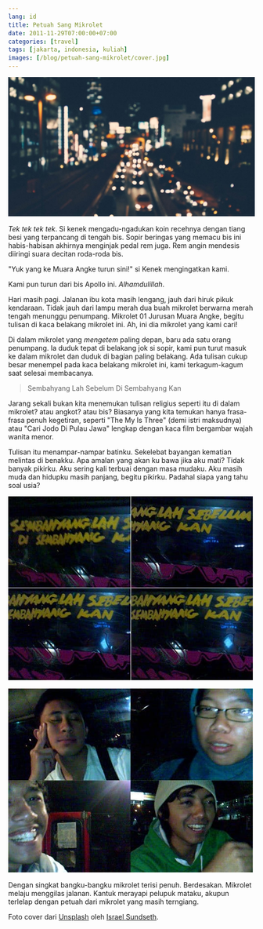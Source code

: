 ```yaml
---
lang: id
title: Petuah Sang Mikrolet
date: 2011-11-29T07:00:00+07:00
categories: [travel]
tags: [jakarta, indonesia, kuliah]
images: [/blog/petuah-sang-mikrolet/cover.jpg]
---
```

![Petuah Sang Mikrolet](cover.jpg)

*Tek tek tek tek*. Si kenek mengadu-ngadukan koin recehnya dengan tiang besi yang terpancang di tengah bis. Sopir beringas yang memacu bis ini habis-habisan akhirnya menginjak pedal rem juga. Rem angin mendesis diiringi suara decitan roda-roda bis.

"Yuk yang ke Muara Angke turun sini!" si Kenek mengingatkan kami.

Kami pun turun dari bis Apollo ini. *Alhamdulillah*.

Hari masih pagi. Jalanan ibu kota masih lengang, jauh dari hiruk pikuk kendaraan. Tidak jauh dari lampu merah dua buah mikrolet berwarna merah tengah menunggu penumpang. Mikrolet 01 Jurusan Muara Angke, begitu tulisan di kaca belakang mikrolet ini. Ah, ini dia mikrolet yang kami cari!

Di dalam mikrolet yang *mengetem* paling depan, baru ada satu orang penumpang. Ia duduk tepat di belakang jok si sopir, kami pun turut masuk ke dalam mikrolet dan duduk di bagian paling belakang. Ada tulisan cukup besar menempel pada kaca belakang mikrolet ini, kami terkagum-kagum saat selesai membacanya.

> Sembahyang Lah Sebelum Di Sembahyang Kan

Jarang sekali bukan kita menemukan tulisan religius seperti itu di dalam mikrolet? atau angkot? atau bis? Biasanya yang kita temukan hanya frasa-frasa penuh kegetiran, seperti "The My Is Three" (demi istri maksudnya) atau "Cari Jodo Di Pulau Jawa" lengkap dengan kaca film bergambar wajah wanita menor.

Tulisan itu menampar-nampar batinku. Sekelebat bayangan kematian melintas di benakku. Apa amalan yang akan ku bawa jika aku mati? Tidak banyak pikirku. Aku sering kali terbuai dengan masa mudaku. Aku masih muda dan hidupku masih panjang, begitu pikirku. Padahal siapa yang tahu soal usia?

![Sembahyanglah sebelum disembahyangkan.](01-pesan-mikrolet.jpg)

![Di dalam mikrolet menuju Muara Angke.](02-dalam-mikrolet.jpg)

Dengan singkat bangku-bangku mikrolet terisi penuh. Berdesakan. Mikrolet melaju menggilas jalanan. Kantuk merayapi pelupuk mataku, akupun terlelap dengan petuah dari mikrolet yang masih terngiang.

Foto cover dari [Unsplash](https://unsplash.com/photos/BYu8ITUWMfc) oleh [Israel Sundseth](https://unsplash.com/@kappuru).
